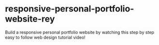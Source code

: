 # responsive-personal-portfolio-website-rey
Build a responsive personal portfolio website by watching this step by step easy to follow web design tutorial video!
